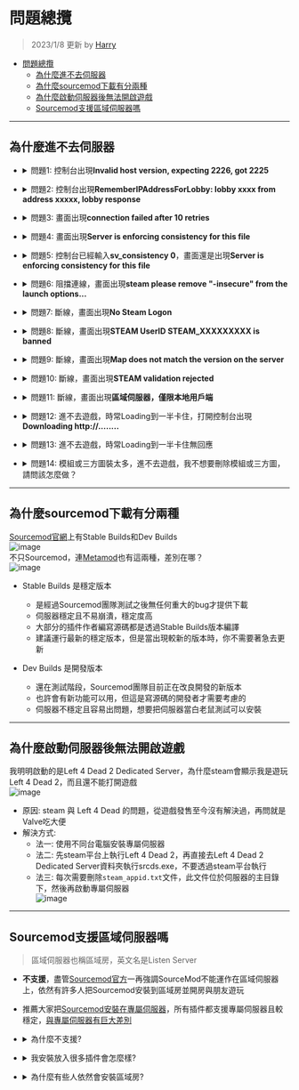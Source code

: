 # 問題總攬
> 2023/1/8 更新 by [Harry](https://steamcommunity.com/profiles/76561198026784913)
- [問題總攬](#問題總攬)
  - [為什麼進不去伺服器](#為什麼進不去伺服器)
  - [為什麼sourcemod下載有分兩種](#為什麼sourcemod下載有分兩種)
  - [為什麼啟動伺服器後無法開啟遊戲](#為什麼啟動伺服器後無法開啟遊戲)
  - [Sourcemod支援區域伺服器嗎](#sourcemod支援區域伺服器嗎)

- - - -
## 為什麼進不去伺服器

* <details><summary>問題1: 控制台出現<b>Invalid host version, expecting 2226, got 2225</b></summary>

  ![image](https://user-images.githubusercontent.com/12229810/202831446-b3c66f15-f250-471e-81b5-b0ce15d177cd.jpg)

  * 原因: 遊戲與伺服器的版本不同
  * 解決方式: 確認遊戲與伺服器升級到最新版本
      * 遊戲: [驗證遊戲檔案的完整性](/Tutorial_教學區/Chinese_繁體中文/Game/README.md#驗證遊戲檔案的完整性)
      * 伺服器: [更新專屬伺服器](/Tutorial_教學區/Chinese_繁體中文/Server/安裝伺服器與插件/README.md#如何更新專屬伺服器)
</details>

* <details><summary>問題2: 控制台出現<b>RememberIPAddressForLobby: lobby xxxx from address xxxxx, lobby response</b></summary>

  ![image](https://github.com/fbef0102/Game-Private_Plugin/assets/12229810/9a4e67e6-e345-4f89-8f14-ad15ec85a68f)

  * 原因: 官方的Bug，伺服器已被人占用匹配，但你發現伺服器內根本沒人
  * 解決方式:
      1. [安裝l4dtoolz](/Tutorial_教學區/Chinese_繁體中文/Server/安裝其他檔案教學/README.md#安裝l4dtoolz)
      2. 確保文件```cfg/server.cfg```(沒有文件請自己創立) 有寫以下指令，並重啟伺服器
          ```php
          sv_allow_lobby_connect_only 0
          sv_force_unreserved 1
          ```
      3. 重啟伺服器，[自己開大廳匹配](/Tutorial_教學區/Chinese_繁體中文/Server/安裝伺服器與插件#如何從大廳匹配到專屬伺服器)
</details>

* <details><summary>問題3: 畫面出現<b>connection failed after 10 retries</b></summary>

  ![image](https://user-images.githubusercontent.com/12229810/202834826-a7aff8f7-85c8-450e-b78a-e8d4d4099eb5.png)

  * 原因: 找不到伺服器
  * 解決方式: 確認伺服器存在並且透過公網IP，不要虛擬IP，且必須保證外網能連線進這個公網IP
  * [如何進去我的伺服器](/Tutorial_教學區/Chinese_繁體中文/Server/安裝伺服器與插件/README.md#如何進去我的伺服器)
</details>

* <details><summary>問題4: 畫面出現<b>Server is enforcing consistency for this file</b></summary>

  ![image](https://user-images.githubusercontent.com/12229810/202834970-d272d486-b74f-4e11-84e8-2c95f8439129.jpg)

  * 原因: 模組衝突或三方圖太多，伺服器的檔案與你的檔案不一致
  * 解決方式:
    * 法一：你自己把模組或三方圖都刪除
    * 法二：
        * 區域房請房主在遊戲控制台打上```sv_consistency 0```
        * 專屬伺服器請到伺服器後台輸入```sv_consistency 0```
        * 如果是你自己創建大廳請打開遊戲控制台輸入```sv_consistency 0```
</details>

* <details><summary>問題5: 控制台已經輸入<b>sv_consistency 0</b>，畫面還是出現<b>Server is enforcing consistency for this file</b></summary>

  ![image](https://user-images.githubusercontent.com/12229810/202834970-d272d486-b74f-4e11-84e8-2c95f8439129.jpg)

  * 原因: 檔案衝突太多了，多到無法忽視，遊戲救不你了
  * 解決方式: 把模組或三方圖全都刪除，[驗證遊戲檔案的完整性](/Tutorial_教學區/Chinese_繁體中文/Game/README.md#驗證遊戲檔案的完整性)
</details>

* <details><summary>問題6: 阻擋連線，畫面出現<b>steam please remove "-insecure" from the launch options...</b></summary>

  ![image](https://user-images.githubusercontent.com/12229810/202835547-39874460-7779-4dc8-9a72-6668bc0cdd09.jpg)

  * 原因: 啟動選項有輸入```-insecure```
  * 解決方式: 到[啟動選項](/Tutorial_%E6%95%99%E5%AD%B8%E5%8D%80/Chinese_%E7%B9%81%E9%AB%94%E4%B8%AD%E6%96%87/Game/README.md#設定啟動選項)把```-insecure```刪除
</details>

* <details><summary>問題7: 斷線，畫面出現<b>No Steam Logon</b></summary>

  ![image](https://user-images.githubusercontent.com/12229810/202835844-70dce289-6f1a-4454-818f-22be03382dc5.jpg)

  * 原因: 伺服器檢測到你沒有Steam帳密，把你踢出伺服器，原因很多種，就連[CSGO職業比賽途中](https://www.youtube.com/watch?v=YfIeQCEGglc)都會出現這問題，大部分都跟網路有關。
    1. Steam沒有登入或Steam被登出
    2. 你不是用正版
    3. 你或者伺服器網路改變了
    4. 網路與伺服器不相容 (常見的原因是國外玩家在大陸伺服器被網路長城剔除)
  * 解決方式: 離開遊戲，網路重連並確保順暢，重新啟動Steam平台，再不行就[驗證遊戲檔案的完整性](/Tutorial_教學區/Chinese_繁體中文/Game/README.md#驗證遊戲檔案的完整性)，再不行就重啟伺服器，再不行就去跟Steam Valve抱怨
</details>

* <details><summary>問題8: 斷線，畫面出現<b>STEAM UserID STEAM_XXXXXXXXX is banned</b></summary>

  ![image](https://user-images.githubusercontent.com/12229810/202836166-3744c17a-b99d-4d7a-9710-c7a15377634b.jpg)

  * 原因: 你被伺服器封鎖了列入黑名單
  * 解決方式: 認命吧，請去跟伺服器管理員溝通
</details>

* <details><summary>問題9: 斷線，畫面出現<b>Map does not match the version on the server</b></summary>

  ![2260737939_preview_20200929181731_1](https://user-images.githubusercontent.com/12229810/202836218-5e3a7cce-bb73-4db4-94f4-5f72a3ca6df8.jpg)

  * 原因: 地圖與伺服器的版本不同
  * 解決方式: 確認你所使用的地圖跟伺服器安裝的地圖，版本是一樣的，最好的方式是從同一個網站上下載
</details>

* <details><summary>問題10: 斷線，畫面出現<b>STEAM validation rejected</b></summary>

  <img width="223" alt="unknown" src="https://user-images.githubusercontent.com/12229810/202856292-62046c4e-1dc8-4253-ab46-48a4a688ba51.png">

  * 原因一: steam帳號驗證失敗，steam沒有登入或網路被改變
    * 解決方式: 重啟steam平台登入

  * 原因二: 伺服器裡面已經有你的steam帳戶在裡面，通常發生於你遊戲崩潰或斷線，但伺服器的分身還在裡面（不動了）
    * 解決方式: 
      * 法一: 請管理員把伺服器內的分身踢出去
      * 法二: 重啟伺服器
      * 法三: 分身不動等待被伺服器自動踢出 (伺服器會每隔一段時間偵測玩家是否無回應網路數據，無回應會踢出伺服器)

  * 原因三: 你的遊戲與專屬伺服器都在同一台電腦上，steam無法分辨
    * 解決方式: 
      * 法一: 使用不同台電腦安裝專屬伺服器
      * 法二: 先steam平台上執行Left 4 Dead 2，再直接去Left 4 Dead 2 Dedicated Server資料夾執行srcds.exe，不要透過steam平台執行

  * 原因四: 你使用離線模式遊玩單人模式，但伺服器一直要求驗證你的線上steam帳戶
    * 解決方式: 遊戲控制台輸入```sv_lan 1```
</details>

* <details><summary>問題11: 斷線，畫面出現<b>區域伺服器，僅限本地用戶端</b></summary>

  ![20221120190732_1](https://user-images.githubusercontent.com/12229810/202898826-60b6b5dd-3b1c-4298-918b-25b241e9e2e5.jpg)

  * 原因: 伺服器限制只有相同網域的玩家才能進入
  * 解決方式: 
    1. 到伺服器後台檢查指令```sv_lan```是否為0
    2. 關閉伺服器，[執行專屬伺服器](/Tutorial_教學區/Chinese_繁體中文/Server/安裝伺服器與插件/README.md#如何執行專屬伺服器)的時候，網路務必選擇**網際網路**
    3. 檢查cfg文件不能修改```sv_lan```
    4. 如果伺服器有運行參數，請輸入```+sv_lan 0```
</details>

* <details><summary>問題12: 進不去遊戲，時常Loading到一半卡住，打開控制台出現<b>Downloading http://........</b></summary>

  ![sm_downloader_1](https://user-images.githubusercontent.com/12229810/204160082-89f3150b-7cee-4c46-b38d-c58b86460252.jpg)

  * 原因: 伺服器有自製的檔案，而你沒有，所以伺服器強迫你下載自製的檔案
  * 解決方式: 
      * 法一: 選項→多人連線→自訂伺服器內容→無
      <br/>![image](https://user-images.githubusercontent.com/12229810/204160227-0edf6c14-ab6d-4139-95b5-730d43ca4fb3.jpg)
      * 法二: 等待他自己下載完畢
      * 法三: 去換伺服器遊玩吧
</details>

* <details><summary>問題13: 進不去遊戲，時常Loading到一半卡住無回應</summary>

  * 原因一: 模組或三方圖太多
  * 原因二: 遊戲檔案損毀
  * 解決方式: 把模組或三方圖全都刪除，[驗證遊戲檔案的完整性](/Tutorial_教學區/Chinese_繁體中文/Game/README.md#驗證遊戲檔案的完整性)
</details>

* <details><summary>問題14: 模組或三方圖裝太多，進不去遊戲，我不想要刪除模組或三方圖，請問該怎麼做？</summary>

  控制台已經輸入<b>sv_consistency 0</b>，但還是進不去朋友房間或朋友進不來自己創建的遊戲房間
  <br/>可能模組或三方圖裝太多，但是我不想要刪除模組或三方圖，請問有什麼方法？

  * 解決方式: 既然你不願意刪除模組或三方圖，那沒人可以幫你
</details>

- - - -
## 為什麼sourcemod下載有分兩種
[Sourcemod官網](https://www.sourcemod.net/downloads.php)上有Stable Builds和Dev Builds
<br/>![image](https://user-images.githubusercontent.com/12229810/202843043-4c84313e-540b-4cae-862c-1a1ceedca34c.jpg)
<br/>不只Sourcemod，連[Metamod](https://www.sourcemm.net/)也有這兩種，差別在哪？
<br/>![image](https://user-images.githubusercontent.com/12229810/202843249-a04ee5fe-2247-429e-af31-096692f1d72a.jpg)

* Stable Builds 是穩定版本
  * 是經過Sourcemod團隊測試之後無任何重大的bug才提供下載
  * 伺服器穩定且不易崩潰，穩定度高
  * 大部分的插件作者編寫源碼都是透過Stable Builds版本編譯
  * 建議運行最新的穩定版本，但是當出現較新的版本時，你不需要著急去更新

* Dev Builds 是開發版本
  * 還在測試階段，Sourcemod團隊目前正在改良開發的新版本
  * 也許會有新功能可以用，但這是寫源碼的開發者才需要考慮的
  * 伺服器不穩定且容易出問題，想要把伺服器當白老鼠測試可以安裝

- - - -
## 為什麼啟動伺服器後無法開啟遊戲
我明明啟動的是Left 4 Dead 2 Dedicated Server，為什麼steam會顯示我是遊玩Left 4 Dead 2，而且還不能打開遊戲
<br/>![image](https://user-images.githubusercontent.com/12229810/202857120-696d4a1b-ce57-45f2-8055-5d8e9ca6311c.jpg)

* 原因: steam 與 Left 4 Dead 的問題，從遊戲發售至今沒有解決過，再問就是Valve吃大便
* 解決方式: 
  * 法一: 使用不同台電腦安裝專屬伺服器
  * 法二: 先steam平台上執行Left 4 Dead 2，再直接去Left 4 Dead 2 Dedicated Server資料夾執行srcds.exe，不要透過steam平台執行
  * 法三: 每次需要刪除```steam_appid.txt```文件，此文件位於伺服器的主目錄下，然後再啟動專屬伺服器
  <br/>![image](https://github.com/user-attachments/assets/b90ab4da-ad31-45fa-8e97-ff4033d23bcf)

- - - -
## Sourcemod支援區域伺服器嗎
> 區域伺服器也稱區域房，英文名是Listen Server
* **不支援**，盡管[Sourcemod官方](https://wiki.alliedmods.net/Installing_SourceMod_(simple))一再強調SourceMod不能運作在區域伺服器上，依然有許多人把Sourcemod安裝到區域房並開房與朋友遊玩
* 推薦大家把[Sourcemod安裝在專屬伺服器](/Tutorial_教學區/Chinese_%E7%B9%81%E9%AB%94%E4%B8%AD%E6%96%87/Server/%E5%AE%89%E8%A3%9D%E4%BC%BA%E6%9C%8D%E5%99%A8%E8%88%87%E6%8F%92%E4%BB%B6/README.md)，所有插件都支援專屬伺服器且較穩定，[與專屬伺服器有巨大差別](/Tutorial_教學區/Chinese_%E7%B9%81%E9%AB%94%E4%B8%AD%E6%96%87/Server/%E5%AE%89%E8%A3%9D%E5%8D%80%E5%9F%9F%E6%88%BF%E8%88%87%E6%8F%92%E4%BB%B6/README.md#%E8%88%87%E5%B0%88%E5%B1%AC%E4%BC%BA%E6%9C%8D%E5%99%A8%E6%9C%89%E4%BD%95%E5%B7%AE%E5%88%A5)

* <details><summary>為什麼不支援?</summary>

  * 因為區域房你既是玩家也是伺服器，會導致很多插件在運行上有問題，特別是跟語音有關的插件無法在區域房運作
  * Liunx系統無法安裝Sourcemod在區域房
</details>

* <details><summary>我安裝放入很多插件會怎麼樣?</summary>

  * 區域房資源有限，裝多了插件會變得比較卡，畢竟遊戲只是讓你開房跟大家遊玩而非變成伺服器
  * 有些插件不支援區域房，即使硬裝也不會運作還反而拖累伺服器變得卡頓
  * 大部分插件作者不會理你也不會幫助你區域房安裝插件出現問題，除非安裝專屬伺服器
</details>

* <details><summary>為什麼有些人依然會安裝區域房?</summary>

  * 原因一：淺顯易懂的操作
    * 開區域房不需要太多專業知識與操作，也不需要設定網路等等
  * 原因二：單純跟朋友遊玩
    * 插件不需要太多，畢竟Sourcemod有簡單的換圖、踢人、處死功能，應付各種突發狀況足夠了
  * 原因三：自己測試插件
    * 有些插件作者專門開區域房測試自己寫的插件
  * 原因四：測試並研究遊戲
    * 有些玩家會自己開房測是遊戲各種玩法，借助Sourcemod能節省時間與精力，無須慢慢打官方指令
      1. 譬如生成Tank觀察他的攻擊方式，然後學會反擊
      2. 研究地圖上並嘗試通關
      3. 學會當Hunter自我練習高撲
      4. 開發者製作nav或者製作地圖
</details>